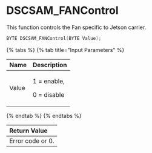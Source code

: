 # DSCSAM\_FANControl

This function controls the Fan specific to Jetson carrier.

```c
BYTE DSCSAM_FANControl(BYTE Value);
```

{% tabs %}
{% tab title="Input Parameters" %}
<table>
  <thead>
    <tr>
      <th style="text-align:left">Name</th>
      <th style="text-align:left">Description</th>
    </tr>
  </thead>
  <tbody>
    <tr>
      <td style="text-align:left">Value</td>
      <td style="text-align:left">
        <p>1 = enable,</p>
        <p>0 = disable</p>
      </td>
    </tr>
  </tbody>
</table>
{% endtab %}
{% endtabs %}

| Return Value |
| :--- |
| Error code or 0. |

